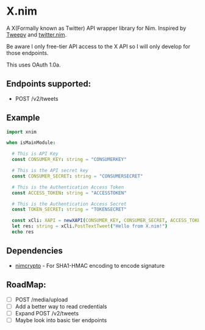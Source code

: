 # X.nim
A X(Formally known as Twitter) API wrapper library for Nim. Inspired by [Tweepy](https://www.tweepy.org/) and [twitter.nim](https://github.com/snus-kin/twitter.nim).

Be aware I only free-tier API access to the X API so I will only develop for those endpoints.

This uses OAuth 1.0a.

## Endpoints supported:
- POST /v2/tweets

## Example
```Nim
import xnim

when isMainModule:

  # This is API Key
  const CONSUMER_KEY: string = "CONSUMERKEY"

  # This is the API secret key
  const CONSUMER_SECRET: string = "CONSUMERSECRET"

  # This is the Authentication Access Token
  const ACCESS_TOKEN: string = "ACCESSTOKEN"

  # This is the Authentication Access Secret
  const TOKEN_SECRET: string = "TOKENSECRET"

  const xCli: XAPI = newXAPI(CONSUMER_KEY, CONSUMER_SECRET, ACCESS_TOKEN, TOKEN_SECRET)
  let res: string = xCli.PostTextTweet("Hello from X.nim!")
  echo res
```

## Dependencies 
- [nimcrypto](https://github.com/cheatfate/nimcrypto) - For SHA1-HMAC encoding to encode signature

## RoadMap:
- [ ] POST /media/upload
- [ ] Add a better way to read credentials
- [ ] Expand POST /v2/tweets
- [ ] Maybe look into basic tier endpoints

